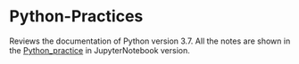 # Python-Practices
Reviews the documentation of Python version 3.7. All the notes are shown in the [Python_practice](https://github.com/YuexiSC/business-and-data-analytics/blob/master/Practices/Python-Practices/python-practice.ipynb) in JupyterNotebook version.

 
